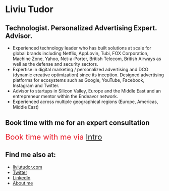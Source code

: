 # Liviu Tudor

## Technologist. Personalized Advertising Expert. Advisor.

* Experienced technology leader who has built solutions at scale for global brands including Netflix, AppLovin, Tubi, FOX Corporation, Machine Zone, Yahoo, Net-a-Porter, British Telecom, British Airways as well as the defense and security sectors.
* Expertise in digital marketing / personalized advertising and DCO (dynamic creative optimization) since its inception. Designed advertising platforms for ecosystems such as Google, YouTube, Facebook, Instagram and Twitter.
* Advisor to startups in Silicon Valley, Europe and the Middle East and an entrepreneur mentor within the Endeavor network.
* Experienced across multiple geographical regions (Europe, Americas, Middle East) 

## Book time with me for an expert consultation

<span style="color: #E91D2B; font-size:18pt;">Book time with me via <a href="https://intro.co/LiviuTudor">Intro</a></span>

## Find me also at:
* [liviutudor.com](https://liviutudor.com)
* [Twitter](https://twitter.com/liviutudor)
* [LinkedIn](https://www.linkedin.com/in/liviutudor/)
* [About.me](http://about.me/liviutudor)
